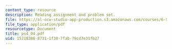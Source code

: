 ```yaml
---
content_type: resource
description: Reading assignment and problem set.
file: https://ol-ocw-studio-app-production.s3.amazonaws.com/courses/6-541j-speech-communication-spring-2004/1521838687311f307fab79cd7e31fb27_ps4_04.pdf
file_type: application/pdf
resourcetype: Document
title: ps4_04.pdf
uid: 15218386-8731-1f30-7fab-79cd7e31fb27
---
```

